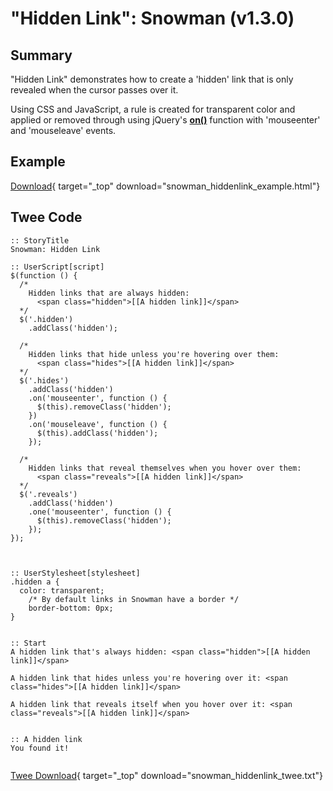 # "Hidden Link": Snowman (v1.3.0)

## Summary

"Hidden Link" demonstrates how to create a 'hidden' link that is only revealed when the cursor passes over it.

Using CSS and JavaScript, a rule is created for transparent color and applied or removed through using jQuery's **[on()](http://api.jquery.com/on/)** function with 'mouseenter' and 'mouseleave' events.

## Example

[Download](snowman_hiddenlink_example.html){ target="_top" download="snowman_hiddenlink_example.html"}

## Twee Code

```twee
:: StoryTitle
Snowman: Hidden Link

:: UserScript[script]
$(function () {
  /*
    Hidden links that are always hidden:
      <span class="hidden">[[A hidden link]]</span>
  */
  $('.hidden')
    .addClass('hidden');

  /*
    Hidden links that hide unless you're hovering over them:
      <span class="hides">[[A hidden link]]</span>
  */
  $('.hides')
    .addClass('hidden')
    .on('mouseenter', function () {
      $(this).removeClass('hidden');
    })
    .on('mouseleave', function () {
      $(this).addClass('hidden');
    });

  /*
    Hidden links that reveal themselves when you hover over them:
      <span class="reveals">[[A hidden link]]</span>
  */
  $('.reveals')
    .addClass('hidden')
    .one('mouseenter', function () {
      $(this).removeClass('hidden');
    });
});



:: UserStylesheet[stylesheet]
.hidden a {
  color: transparent;
    /* By default links in Snowman have a border */
    border-bottom: 0px;
}


:: Start
A hidden link that's always hidden: <span class="hidden">[[A hidden link]]</span>

A hidden link that hides unless you're hovering over it: <span class="hides">[[A hidden link]]</span>

A hidden link that reveals itself when you hover over it: <span class="reveals">[[A hidden link]]</span>


:: A hidden link
You found it!


```

[Twee Download](snowman_hiddenlink_twee.txt){ target="_top" download="snowman_hiddenlink_twee.txt"}
